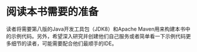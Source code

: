 # 阅读本书需要的准备

读者将需要第八版的Java开发工具包（JDK8）和Apache Maven用来构建本书中的示例代码。另外，希望深入研究并创建他们自己服务或者简单看一下示例代码更多细节的读者，可能需要配合他们最顺手的IDE。